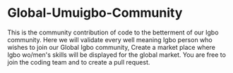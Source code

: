# Global-Umuigbo-Community
This is the community contribution of code to the betterment of our Igbo community. Here we will validate every well meaning Igbo person who wishes to join our Global Igbo community, Create a market place where Igbo wo/men's skills will be displayed for the global market. You are free to join the coding team and to create a pull request.
